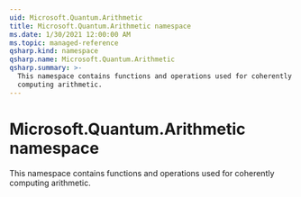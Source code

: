 ```yaml
---
uid: Microsoft.Quantum.Arithmetic
title: Microsoft.Quantum.Arithmetic namespace
ms.date: 1/30/2021 12:00:00 AM
ms.topic: managed-reference
qsharp.kind: namespace
qsharp.name: Microsoft.Quantum.Arithmetic
qsharp.summary: >-
  This namespace contains functions and operations used for coherently
  computing arithmetic.
---
```


# Microsoft.Quantum.Arithmetic namespace

This namespace contains functions and operations used for coherentlycomputing arithmetic.

